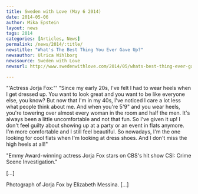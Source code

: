 ```yaml
---
title: Sweden with Love (May 6 2014)
date: 2014-05-06
author: Mika Epstein
layout: news
tags: 2014
categories: [Articles, News]
permalink: /news/2014/:title/
newstitle: "What's The Best Thing You Ever Gave Up?"
newsauthor: Ulrica Wihlborg  
newssource: Sweden with Love  
newsurl: http://www.swedenwithlove.com/2014/05/whats-best-thing-ever-gave/  

---
```


"'Actress Jorja Fox:"' "Since my early 20s, I've felt I had to wear heels when I get dressed up. You want to look great and you want to be like everyone else, you know? But now that I'm in my 40s, I've noticed I care a lot less what people think about me. And when you're 5'9" and you wear heels, you're towering over almost every woman in the room and half the men. It's always been a little uncomfortable and not that fun. So I've given it up! I don't feel guilty about showing up at a party or an event in flats anymore. I'm more comfortable and I still feel beautiful. So nowadays, I'm the one looking for cool flats when I'm looking at dress shoes. And I don't miss the high heels at all!"

"Emmy Award-winning actress Jorja Fox stars on CBS's hit show CSI: Crime Scene Investigation."

[...]

Photograph of Jorja Fox by Elizabeth Messina. [...]

